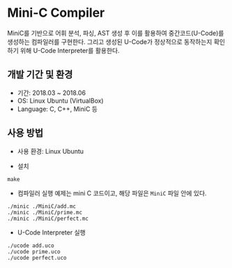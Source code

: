 # Mini-C Compiler
MiniC를 기반으로 어휘 분석, 파싱, AST 생성 후 이를 활용하여 중간코드(U-Code)를 생성하는 컴파일러를 구현한다. 그리고 생성된 U-Code가 정상적으로 동작하는지 확인하기 위해 U-Code Interpreter를 활용한다.

## 개발 기간 및 환경
- 기간: 2018.03 ~ 2018.06
- OS: Linux Ubuntu (VirtualBox)
- Language: C, C++, MiniC 등

## 사용 방법
- 사용 환경: Linux Ubuntu

- 설치
```
make
```

- 컴파일러 실행
예제는 mini C 코드이고, 해당 파일은 ```MiniC``` 파일 안에 있다.
```
./minic ./MiniC/add.mc
./minic ./MiniC/prime.mc
./minic ./MiniC/perfect.mc
```

- U-Code Interpreter 실행
```
./ucode add.uco
./ucode prime.uco
./ucode perfect.uco
```
